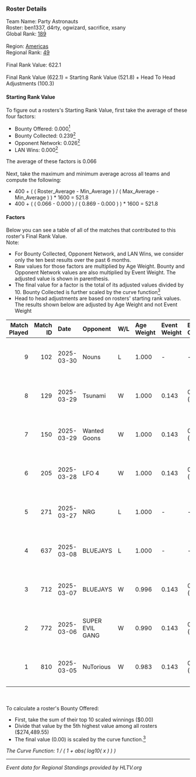 ### Roster Details<br />
Team Name: Party Astronauts<br />
Roster: ben1337, d4rty, ogwizard, sacrifice, xsany<br />
Global Rank: [189](../../standings_global_2025_04_07.md)<br />
<br />
Region: [Americas]( ../../standings_americas_2025_04_07.md)<br />
Regional Rank: [49]( ../../standings_americas_2025_04_07.md)<br />
<br />
Final Rank Value:  622.1<br />
<br />
Final Rank Value (622.1) = Starting Rank Value (521.8) + Head To Head Adjustments (100.3)<br />

#### Starting Rank Value<br />
To figure out a rosters's Starting Rank Value, first take the average of these four factors:<br />
- Bounty Offered: 0.000[<sup>1</sup>](#table2)
- Bounty Collected: 0.239[<sup>2</sup>](#table1)
- Opponent Network: 0.026[<sup>2</sup>](#table1)
- LAN Wins: 0.000[<sup>2</sup>](#table1)

The average of these factors is 0.066<br />
<br />
Next, take the maximum and minimum average across all teams and compute the following:<br />
- 400 + ( ( Roster_Average - Min_Average ) / ( Max_Average - Min_Average ) ) * 1600 = 521.8
- 400 + ( ( 0.066 - 0.000 ) / ( 0.869 - 0.000 ) ) * 1600 = 521.8


#### Factors<br />
Below you can see a table of all of the matches that contributed to this roster's Final Rank Value.<br />
Note:<br />

- For Bounty Collected, Opponent Network, and LAN Wins, we consider only the ten best results over the past 6 months.
- Raw values for those factors are multiplied by Age Weight. Bounty and Opponent Network values are also multiplied by Event Weight. The adjusted value is shown in parenthesis.
- The final value for a factor is the total of its adjusted values divided by 10. Bounty Collected is further scaled by the curve function[<sup>3</sup>](#curveFunction)
- Head to head adjustments are based on rosters' starting rank values. The results shown below are adjusted by Age Weight and not Event Weight
<span id="table1"></span><br />


| Match Played | Match ID | Date       | Opponent        | W/L | Age Weight | Event Weight | Bounty Collected | Opponent Network | LAN Wins  | H2H Adj. | Roster                                     |
| -: | -: | :- | :- | :- | :- | :- | :- | :- | :- | -: | :- |
|            9 |      102 | 2025-03-30 | Nouns           | L   | 1.000      | -            | -                | -                | -         |    -8.65 | ben1337, d4rty, ogwizard, sacrifice, xsany |
|            8 |      129 | 2025-03-29 | Tsunami         | W   | 1.000      | 0.143        | 0.007 (0.001)    | 0.161 (0.023)    | 0 (0.000) |    17.78 | ben1337, d4rty, ogwizard, sacrifice, xsany |
|            7 |      150 | 2025-03-29 | Wanted Goons    | W   | 1.000      | 0.143        | 0.007 (0.001)    | 0.200 (0.029)    | 0 (0.000) |    19.08 | ben1337, d4rty, ogwizard, sacrifice, xsany |
|            6 |      205 | 2025-03-28 | LFO 4           | W   | 1.000      | 0.143        | 0.000 (0.000)    | 0.248 (0.035)    | 0 (0.000) |    17.33 | ben1337, d4rty, ogwizard, sacrifice, xsany |
|            5 |      271 | 2025-03-27 | NRG             | L   | 1.000      | -            | -                | -                | -         |    -3.13 | ben1337, d4rty, ogwizard, sacrifice, xsany |
|            4 |      637 | 2025-03-08 | BLUEJAYS        | L   | 1.000      | -            | -                | -                | -         |    -3.44 | ben1337, d4rty, FaNg, ogwizard, sacrifice  |
|            3 |      712 | 2025-03-07 | BLUEJAYS        | W   | 0.996      | 0.143        | 0.024 (0.003)    | 0.819 (0.116)    | 0 (0.000) |    28.33 | ben1337, d4rty, FaNg, ogwizard, sacrifice  |
|            2 |      772 | 2025-03-06 | SUPER EVIL GANG | W   | 0.990      | 0.143        | 0.006 (0.001)    | 0.282 (0.040)    | 0 (0.000) |    19.67 | ben1337, d4rty, FaNg, ogwizard, sacrifice  |
|            1 |      810 | 2025-03-05 | NuTorious       | W   | 0.983      | 0.143        | 0.000 (0.000)    | 0.107 (0.015)    | 0 (0.000) |    13.38 | ben1337, d4rty, FaNg, ogwizard, sacrifice  |

<br />
<span id="table2"></span><br />
To calculate a roster's Bounty Offered:<br />

- First, take the sum of their top 10 scaled winnings ($0.00)
- Divide that value by the 5th highest value among all rosters ($274,489.55)
- The final value (0.00) is scaled by the curve function.[<sup>3</sup>](#curveFunction)

<span id="curveFunction"></span>_The Curve Function: 1 / ( 1 + abs( log10( x ) ) )_<br />

---
_Event data for Regional Standings provided by HLTV.org_<br />
